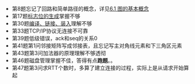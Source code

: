 * 第8题忘记了回路和简单路径的概念，详见[6.1 图的基本概念](../1%20数据结构/第6章%20图.md#6.1%20图的基本概念)
* 第17题[标志位的生成](../2%20计算机组成原理/第2章%20数据的表示和运算.md#标志位的生成)掌握不够
* 第30题[编译、链接、装入](../3%20操作系统/第3章%20内存管理.md#从写程序到程序运行)理解不够
* 第33题TCP/IP协议无连接不可靠
* 第39题低级错误，ack和seq的关系0
* 第41题第1问邻接矩阵写成邻接表，且忘记写主对角线元素和下三角区元素
* 第43题第3问加法器的原理理解不够透彻
* 第46题磁盘管理掌握不佳，答得有点**跑题**。。
* 第47题第3问求RTT个数时，多算了建立连接的过程，实际上是从请求开始算起                                                                                                                                                                                                                                                                                                                                                                                                                                               